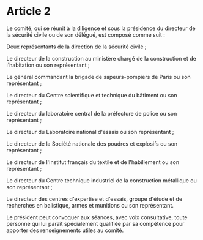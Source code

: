 # Article 2

Le comité, qui se réunit à la diligence et sous la présidence du directeur de la sécurité civile ou de son délégué, est composé comme suit :

Deux représentants de la direction de la sécurité civile ;

Le directeur de la construction au ministère chargé de la construction et de l'habitation ou son représentant ;

Le général commandant la brigade de sapeurs-pompiers de Paris ou son représentant ;

Le directeur du Centre scientifique et technique du bâtiment ou son représentant ;

Le directeur du laboratoire central de la préfecture de police ou son représentant ;

Le directeur du Laboratoire national d'essais ou son représentant ;

Le directeur de la Société nationale des poudres et explosifs ou son représentant ;

Le directeur de l'Institut français du textile et de l'habillement ou son représentant ;

Le directeur du Centre technique industriel de la construction métallique ou son représentant ;

Le directeur des centres d'expertise et d'essais, groupe d'étude et de recherches en balistique, armes et munitions ou son représentant.

Le président peut convoquer aux séances, avec voix consultative, toute personne qui lui paraît spécialement qualifiée par sa compétence pour apporter des renseignements utiles au comité.
